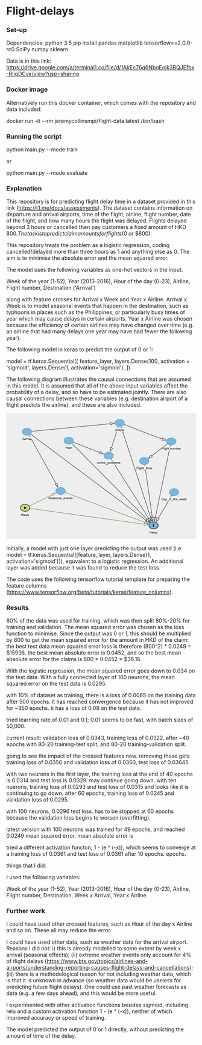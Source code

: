 # Flight-delays
### Set-up


Dependencies:
python 3.5
pip install pandas matplotlib tensorflow==2.0.0-rc0 SciPy numpy sklearn

Data is in this link: https://drive.google.com/a/terminal1.co/file/d/1AkEc76q6NbqEojk3BQJEfbx-RIigDCve/view?usp=sharing

### Docker image


Alternatively run this docker container, which comes with the repository and data included:

docker run -it --rm jeremycollinsmpi/flight-data:latest /bin/bash


### Running the script



python main.py --mode train

or 

python main.py --mode evaluate

### Explanation

This repository is for predicting flight delay time in a dataset provided in this link (https://t1.me/docs/assessments).  The dataset contains information on departure and arrival airports, time of the flight, airline, flight number, date of the flight, and how many hours the flight was delayed.  Flights delayed beyond 3 hours or cancelled then pay customers a fixed amount of HKD $800.  The task is to predict claim amounts for flights ($0 or $800).

This repository treats the problem as a logistic regression, coding cancelled/delayed more than three hours as 1 and anything else as 0.  The aim is to minimise the absolute error and the mean squared error.  

The model uses the following variables as one-hot vectors in the input:

Week of the year (1-52), Year (2013-2016), Hour of the day (0-23), Airline, Flight number, Destination ('Arrival')

along with feature crosses for Arrival x Week and Year x Airline.  Arrival x Week is to model seasonal events that happen in the destination, such as typhoons in places such as the Philippines; or particularly busy times of year which may cause delays in certain airports.  Year x Airline was chosen because the efficiency of certain airlines may have changed over time (e.g. an airline that had many delays one year may have had fewer the following year).

The following model in keras to predict the output of 0 or 1:

  model = tf.keras.Sequential([
    feature_layer,
    layers.Dense(100, activation = 'sigmoid',
    layers.Dense(1, activation='sigmoid'),
  ])
 
The following diagram illustrates the causal connections that are assumed in this model.  It is assumed that all of the above input variables affect the probability of a delay, and so have to be estimated jointly.  There are also causal connections between these variables (e.g. destination airport of a flight predicts the airline), and these are also included.

![alt text](https://github.com/JeremyCollinsMPI/Flight-delays/blob/master/dag1.png)

Initially, a model with just one layer predicting the output was used (i.e. model = tf.keras.Sequential([feature_layer, layers.Dense(1, activation='sigmoid')]), equvalent to a logistic regression.  An additional layer was added because it was found to reduce the test loss.

The code uses the following tensorflow tutorial template for preparing the feature columns (https://www.tensorflow.org/beta/tutorials/keras/feature_columns).

### Results

80% of the data was used for training, which was then split 80%-20% for training and validation.  The mean squared error was chosen as the loss function to minimise.  Since the output was 0 or 1, this should be multiplied by 800 to get the mean squared error for the amount in HKD of the claim: the best test data mean squared error loss is therefore (800^2) * 0.0249 = $15936.  the best mean absolute error is 0.0452, and so the best mean absolute error for the claims is 800 * 0.0452 = $36.16.

With the logistic regression, the mean squared error goes down to 0.034 on the test data.  With a fully connected layer of 100 neurons, the mean squared error on the test data is 0.0295.  




with 10% of dataset as training, there is a loss of 0.0065 on the training data after 500 epochs.  it has reached convergence because it has not improved for ~350 epochs.  it has a loss of 0.08 on the test data.  


tried learning rate of 0.01 and 0.1; 0.01 seems to be fast, with batch sizes of 50,000.

current result:
validation loss of 0.0343, training loss of 0.0322, after ~40 epochs with 80-20 training-test split, and 80-20 training-validation split.

going to see the impact of the crossed features now.
removing these gets training loss of 0.0356 and validation loss of 0.0360, test loss of 0.03645

with two neurons in the first layer, the training loss at the end of 40 epochs is 0.0314 and test loss is 0.0329.  may continue going down.
with ten nuerons, training loss of 0.0293 and test loss of 0.0315 and looks like it is continuing to go down.
after 60 epochs, training loss of 0.0245 and validation loss of 0.0295.


with 100 neurons, 0.0296 test loss.  has to be stopped at 60 epochs because the validation loss begins to worsen (overfitting).

latest version with 100 neurons was trained for 49 epochs, and reached 0.0249 mean squared error. mean absolute error is 

tried a different activation functon, 1 - (e ^ (-x)), which seems to converge at a training loss of 0.0361 and test loss of  0.0361 after 10 epochs. epochs.





things that I did:

I used the following variables: 

Week of the year (1-52), Year (2013-2016), Hour of the day (0-23), Airline, Flight number, Destination, Week x Arrival, Year x Airline

### Further work

I could have used other crossed features, such as Hour of the day x Airline and so on.  These all may reduce the error.

I could have used other data, such as weather data for the arrival airport.  Reasons I did not: i) this is already modelled to some extent by week x arrival (seasonal effects); (ii) extreme weather events only account for 4% of flight delays (https://www.bts.gov/topics/airlines-and-airports/understanding-reporting-causes-flight-delays-and-cancellations); (iii) there is a methodological reason for not including weather data, which is that it is unknown in advance (so weather data would be useless for predicting future flight delays).  One could use past weather forecasts as data (e.g. a few days ahead), and this would be more useful.

I experimented with other activation functions besides sigmoid, including relu and a custom activation function 1 - (e ^ (-x)), neither of which improved accuracy or speed of training.

The model predicted the output of 0 or 1 directly, without predicting the amount of time of the delay.  


